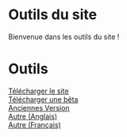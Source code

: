 # Outils du site
Bienvenue dans les outils du site !
# Outils
[Télécharger le site](Lastest.rar)<br>
[Télécharger une bêta](Beta/)<br>
[Anciennes Version](Older/)<br>
[Autre (Anglais)](https://github.com/EcologicCode/EcologicCode.github.io/releases)<br>
[Autre (Français)](https://github-com.translate.goog/EcologicCode/EcologicCode.github.io/releases?_x_tr_sl=auto&_x_tr_tl=fr&_x_tr_hl=fr&_x_tr_pto=wapp)
